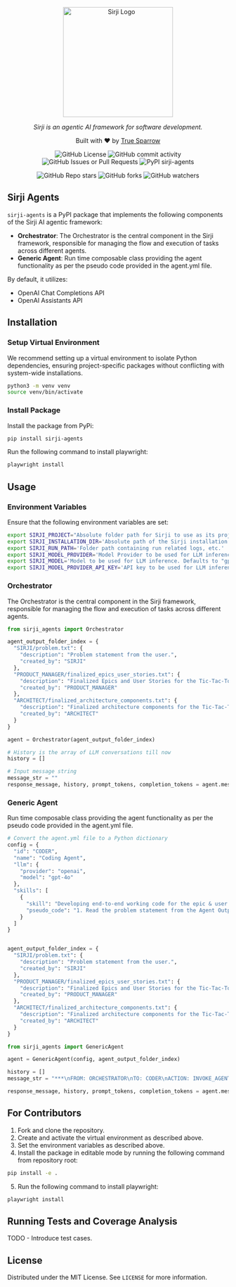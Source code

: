 <p align="center">
  <a href="." target="blank"><img src="https://github.com/sirji-ai/sirji/assets/7627517/363fc6dd-69af-4d84-8b7c-a91ec092058d" width="250" alt="Sirji Logo" /></a>
</p>

<p align="center">
  <em>Sirji is an agentic AI framework for software development.</em>
</p>

<p align="center">
  Built with ❤️ by <a href="https://truesparrow.com/" target="_blank">True Sparrow</a>
</p>

<p align="center">
  <img alt="GitHub License" src="https://img.shields.io/github/license/sirji-ai/sirji">
  <img alt="GitHub commit activity" src="https://img.shields.io/github/commit-activity/m/sirji-ai/sirji">
  <img alt="GitHub Issues or Pull Requests" src="https://img.shields.io/github/issues/sirji-ai/sirji">
  <img alt="PyPI sirji-agents" src="https://img.shields.io/pypi/v/sirji-agents.svg">
</p>

<p align="center">
  <img alt="GitHub Repo stars" src="https://img.shields.io/github/stars/sirji-ai/sirji">
  <img alt="GitHub forks" src="https://img.shields.io/github/forks/sirji-ai/sirji">
  <img alt="GitHub watchers" src="https://img.shields.io/github/watchers/sirji-ai/sirji">
</p>

## Sirji Agents

`sirji-agents` is a PyPI package that implements the following components of the Sirji AI agentic framework:
- **Orchestrator**: The Orchestrator is the central component in the Sirji framework, responsible for managing the flow and execution of tasks across different agents.
- **Generic Agent**: Run time composable class providing the agent functionality as per the pseudo code provided in the agent.yml file.

By default, it utilizes:
- OpenAI Chat Completions API
- OpenAI Assistants API

## Installation

### Setup Virtual Environment

We recommend setting up a virtual environment to isolate Python dependencies, ensuring project-specific packages without conflicting with system-wide installations.

```zsh
python3 -m venv venv
source venv/bin/activate
```

### Install Package

Install the package from PyPi:

```zsh
pip install sirji-agents
```

Run the following command to install playwright:

```zsh
playwright install
```

## Usage

### Environment Variables

Ensure that the following environment variables are set:

```zsh
export SIRJI_PROJECT="Absolute folder path for Sirji to use as its project folder."
export SIRJI_INSTALLATION_DIR='Absolute path of the Sirji installation directory.'
export SIRJI_RUN_PATH='Folder path containing run related logs, etc.'
export SIRJI_MODEL_PROVIDER='Model Provider to be used for LLM inference. Defaults to "openai".'
export SIRJI_MODEL='Model to be used for LLM inference. Defaults to "gpt-4o".'
export SIRJI_MODEL_PROVIDER_API_KEY='API key to be used for LLM inference.'
```

### Orchestrator

The Orchestrator is the central component in the Sirji framework, responsible for managing the flow and execution of tasks across different agents.

```python
from sirji_agents import Orchestrator

agent_output_folder_index = {
  "SIRJI/problem.txt": {
    "description": "Problem statement from the user.",
    "created_by": "SIRJI"
  },
  "PRODUCT_MANAGER/finalized_epics_user_stories.txt": {
    "description": "Finalized Epics and User Stories for the Tic-Tac-Toe game with AI opponent.",
    "created_by": "PRODUCT_MANAGER"
  },
  "ARCHITECT/finalized_architecture_components.txt": {
    "description": "Finalized architecture components for the Tic-Tac-Toe game with AI opponent.",
    "created_by": "ARCHITECT"
  }
}

agent = Orchestrator(agent_output_folder_index)

# History is the array of LLM conversations till now
history = []

# Input message string
message_str = ""
response_message, history, prompt_tokens, completion_tokens = agent.message(message_str, history)
```

### Generic Agent

Run time composable class providing the agent functionality as per the pseudo code provided in the agent.yml file.

```python
# Convert the agent.yml file to a Python dictionary
config = {
  "id": "CODER",
  "name": "Coding Agent",
  "llm": {
    "provider": "openai",
    "model": "gpt-4o"
  },
  "skills": [
    {
      "skill": "Developing end-to-end working code for the epic & user stories, making use of the finalized architecture components.",
      "pseudo_code": "1. Read the problem statement from the Agent Output Folder.\n2. Read the epics & user stories from the Agent Output Folder.\n3. Read the architecture components from the Agent Output Folder.\n4. Write concrete code implementing the epics & user stories and the problem statement, following these rules:\n   - Ensure that the code follows secure software development practices.\n   - The code files should be created inside the project folder.\n5. Install necessary packages or libraries in local folders.\n   - Check if the programming language-specific packages or libraries are already installed.\n   - If not installed, install using tools like venv for Python or package.json for Node.js.\n6. Verify system-level command installations.\n   - Confirm if required system-level commands are already installed by checking versions to avoid redundant installations.\n7. Execute the written code and evaluate the output.\n   - Run the code to check for any errors.\n   - If errors are found, solve them before proceeding.\n8. If the code requires a server, ensure to start or restart the server.\n   - Run commands compatible with SIRJI_OS.\n   - Use the command `npm start` or the relevant command to start the server."
    }
  ]
}


agent_output_folder_index = {
  "SIRJI/problem.txt": {
    "description": "Problem statement from the user.",
    "created_by": "SIRJI"
  },
  "PRODUCT_MANAGER/finalized_epics_user_stories.txt": {
    "description": "Finalized Epics and User Stories for the Tic-Tac-Toe game with AI opponent.",
    "created_by": "PRODUCT_MANAGER"
  },
  "ARCHITECT/finalized_architecture_components.txt": {
    "description": "Finalized architecture components for the Tic-Tac-Toe game with AI opponent.",
    "created_by": "ARCHITECT"
  }
}

from sirji_agents import GenericAgent

agent = GenericAgent(config, agent_output_folder_index)

history = []
message_str = "***\nFROM: ORCHESTRATOR\nTO: CODER\nACTION: INVOKE_AGENT\nSUMMARY: Implement the epic & user stories using the architecture components.\nBODY:\nPImplement the epic & user stories using the architecture components.\n***"

response_message, history, prompt_tokens, completion_tokens = agent.message(message_str, history)
```

## For Contributors

1. Fork and clone the repository.
2. Create and activate the virtual environment as described above.
3. Set the environment variables as described above.
4. Install the package in editable mode by running the following command from repository root:

```zsh
pip install -e .
```

5. Run the following command to install playwright:

```zsh
playwright install
```

## Running Tests and Coverage Analysis

TODO - Introduce test cases.

## License

Distributed under the MIT License. See `LICENSE` for more information.
